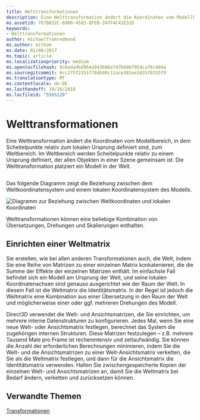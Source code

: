```yaml
---
title: Welttransformationen
description: Eine Welttransformation ändert die Koordinaten vom Modellbereich, in dem Scheitelpunkte relativ zum lokalen Ursprung definiert sind, zum Weltbereich.
ms.assetid: 767B032C-69D0-4583-8FEB-247F4C41E31D
keywords:
- Welttransformationen
author: michaelfromredmond
ms.author: mithom
ms.date: 02/08/2017
ms.topic: article
ms.localizationpriority: medium
ms.openlocfilehash: 9c6ada4bd964a9430d6ef47bd46f954ca76c404a
ms.sourcegitcommit: 6cc275f2151f78db40c11ace381ee2d35f0155f9
ms.translationtype: MT
ms.contentlocale: de-DE
ms.lasthandoff: 10/26/2018
ms.locfileid: "5565128"
---
```

# <a name="world-transform"></a>Welttransformationen


Eine Welttransformation ändert die Koordinaten vom Modellbereich, in dem Scheitelpunkte relativ zum lokalen Ursprung definiert sind, zum Weltbereich. Im Weltbereich werden Scheitelpunkte relativ zu einem Ursprung definiert, der allen Objekten in einer Szene gemeinsam ist. Die Welttransformation platziert ein Modell in der Welt.

## <span id="What_Is_a_World_Transform"></span><span id="what_is_a_world_transform"></span><span id="WHAT_IS_A_WORLD_TRANSFORM"></span>


Das folgende Diagramm zeigt die Beziehung zwischen dem Weltkoordinatensystem und einem lokalen Koordinatensystem des Modells.

![Diagramm zur Beziehung zwischen Weltkoordinaten und lokalen Koordinaten](images/worldcrd.png)

Welttransformationen können eine beliebige Kombination von Übersetzungen, Drehungen und Skalierungen enthalten.

## <a name="span-idsettingupaworldmatrixxmlspansetting-up-a-world-matrix"></a><span id="SETTING_UP_A_WORLD_MATRIX.XML"></span>Einrichten einer Weltmatrix


Sie erstellen, wie bei allen anderen Transformationen auch, die Welt, indem Sie eine Reihe von Matrizen zu einer einzelnen Matrix konkatenieren, die die Summe der Effekte der einzelnen Matrizen enthält. Im einfachste Fall befindet sich ein Modell am Ursprung der Welt, und seine lokalen Koordinatenachsen sind genauso ausgerichtet wie der Raum der Welt. In diesem Fall ist die Weltmatrix die Identitätsmatrix. In der Regel ist jedoch die Weltmatrix eine Kombination aus einer Übersetzung in den Raum der Welt und möglicherweise einer oder ggf. mehreren Drehungen des Modell.

Direct3D verwendet die Welt- und Ansichtsmatrizen, die Sie einrichten, um mehrere interne Datenstrukturen zu konfigurieren. Jedes Mal, wenn Sie eine neue Welt- oder Ansichtsmatrix festlegen, berechnet das System die zugehörigen internen Strukturen. Diese Matrizen festzulegen – z.B. mehrere Tausend Male pro Frame ist rechenintensiv und zeitaufwändig. Sie können die Anzahl der erforderlichen Berechnungen minimieren, indem Sie die Welt- und die Ansichtsmatrizen zu einer Welt-Ansichtsmatrix verketten, die Sie als die Weltmatrix festlegen, und dann für die Ansichtsmatrix die Identitätsmatrix verwenden. Halten Sie zwischengespeicherte Kopien der einzelnen Welt- und Ansichtsmatrizen an, damit Sie die Weltmatrix bei Bedarf ändern, verketten und zurücksetzen können.

## <a name="span-idrelated-topicsspanrelated-topics"></a><span id="related-topics"></span>Verwandte Themen


[Transformationen](transforms.md)

 

 




